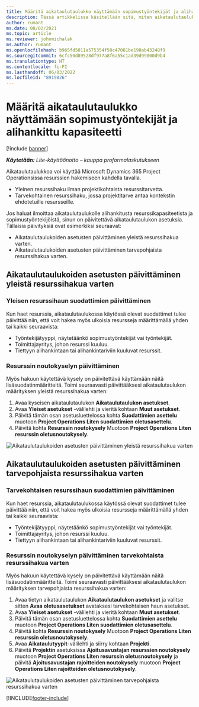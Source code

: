 ```yaml
---
title: Määritä aikataulutaulukko näyttämään sopimustyöntekijät ja alihankittu kapasiteetti
description: Tässä artikkelissa käsitellään sitä, miten aikataulutaulukko määritetään Microsoft Dynamics 365 Project Operationsissa näyttämään sopimustyöntekijät ja alihankittu kapasiteetti.
author: rumant
ms.date: 08/02/2021
ms.topic: article
ms.reviewer: johnmichalak
ms.author: rumant
ms.openlocfilehash: b965fd5011a575354f50c47081be198ab43248f9
ms.sourcegitcommit: 6cfc50d89528df977a8f6a55c1ad39d99800d9b4
ms.translationtype: HT
ms.contentlocale: fi-FI
ms.lasthandoff: 06/03/2022
ms.locfileid: "8919826"
---
```

# <a name="configure-schedule-board-to-show-contract-workers-and-subcontracted-capacity"></a>Määritä aikataulutaulukko näyttämään sopimustyöntekijät ja alihankittu kapasiteetti 

[!include [banner](../../includes/dataverse-preview.md)]

_**Käytetään:** Lite-käyttöönotto – kauppa proformalaskutukseen_

Aikataulutaulukkoa voi käyttää Microsoft Dynamics 365 Project Operationsissa resurssien hakemiseen kahdella tavalla.

- Yleinen resurssihaku ilman projektikohtaista resurssitarvetta.
- Tarvekohtainen resurssihaku, jossa projektitarve antaa kontekstin ehdotetuille resursseille.

Jos haluat ilmoittaa aikataulutaulukolle alihankitusta resurssikapasiteetista ja sopimustyöntekijöistä, sinun on päivitettävä aikataulutaulukon asetuksia. Tällaisia päivityksiä ovat esimerkiksi seuraavat: 
- Aikataulutaulukoiden asetusten päivittäminen yleistä resurssihakua varten.
- Aikataulutaulukoiden asetusten päivittäminen tarvepohjaista resurssihakua varten.

## <a name="update-schedule-board-settings-for-general-resource-search"></a>Aikataulutaulukoiden asetusten päivittäminen yleistä resurssihakua varten
### <a name="update-filters-for-general-resource-search"></a>Yleisen resurssihaun suodattimien päivittäminen
Kun haet resurssia, aikataulutaulukossa käytössä olevat suodattimet tulee päivittää niin, että voit hakea myös ulkoisia resursseja määrittämällä yhden tai kaikki seuraavista:
  - Työntekijätyyppi, näytetäänkö sopimustyöntekijät vai työntekijät.
  - Toimittajayritys, johon resurssi kuuluu.
  - Tiettyyn alihankintaan tai alihankintariviin kuuluvat resurssit.
    
### <a name="update-retrieve-resource-query"></a>Resurssin noutokyselyn päivittäminen
Myös hakuun käytettävä kysely on päivitettävä käyttämään näitä lisäsuodatinmääritteitä. Toimi seuraavasti päivittääksesi aikataulutaulukon määrityksen yleistä resurssihakua varten:  
1. Avaa kyseisen aikataulutaulukon **Aikataulutaulukon asetukset**.
2. Avaa **Yleiset asetukset** -välilehti ja vieritä kohtaan **Muut asetukset**.
3. Päivitä tämän osan asetusluettelossa kohta **Suodattimien asettelu** muotoon **Project Operations Liten suodattimien oletusasettelu**.
4. Päivitä kohta **Resurssin noutokysely** Muotoon **Project Operations Liten resurssin oletusnoutokysely**.

![Aikataulutaulukoiden asetusten päivittäminen yleistä resurssihakua varten](../media/BoardSettings.png)  

## <a name="update-schedule-board-settings-for-requirementbased-resource-search"></a>Aikataulutaulukoiden asetusten päivittäminen tarvepohjaista resurssihakua varten
### <a name="update-filters-for-requirement-specific-resource-search"></a>Tarvekohtaisen resurssihaun suodattimien päivittäminen 
Kun haet resurssia, aikataulutaulukossa käytössä olevat suodattimet tulee päivittää niin, että voit hakea myös ulkoisia resursseja määrittämällä yhden tai kaikki seuraavista:
 - Työntekijätyyppi, näytetäänkö sopimustyöntekijät vai työntekijät.
 - Toimittajayritys, johon resurssi kuuluu.
 - Tiettyyn alihankintaan tai alihankintariviin kuuluvat resurssit.

### <a name="update-retrieve-resource-query-for-requirement-specific-resource-search"></a>Resurssin noutokyselyn päivittäminen tarvekohtaista resurssihakua varten 
Myös hakuun käytettävä kysely on päivitettävä käyttämään näitä lisäsuodatinmääritteitä. Toimi seuraavasti päivittääksesi aikataulutaulukon määrityksen tarvepohjaista resurssihakua varten:

1. Avaa tietyn aikataulutaulukon **Aikataulutaulukon asetukset** ja valitse sitten **Avaa oletusasetukset** avataksesi tarvekohtaisen haun asetukset.
2. Avaa **Yleiset asetukset** -välilehti ja vieritä kohtaan **Muut asetukset**.
3. Päivitä tämän osan asetusluettelossa kohta **Suodattimien asettelu** muotoon **Project Operations Liten suodattimien oletusasettelu**.
4. Päivitä kohta **Resurssin noutokysely** Muotoon **Project Operations Liten resurssin oletusnoutokysely**.
5. Avaa **Aikataulutyypit**-välilehti ja siirry kohtaan **Projekti**.
6. Päivitä **Projektin** asetuksissa **Ajoitusavustajan resurssien noutokysely** muotoon **Project Operations Liten resurssin oletusnoutokysely** ja päivitä **Ajoitusavustajan rajoitteiden noutokysely** muotoon **Project Operations Liten rajoitteiden oletusnoutokysely**.

![Aikataulutaulukoiden asetusten päivittäminen tarvepohjaista resurssihakua varten](../media/SASettings.png)  

[!INCLUDE[footer-include](../../includes/footer-banner.md)]
